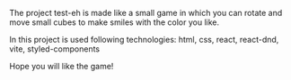 The project test-eh is made like a small game in which you can rotate and move small cubes to make smiles with the color you like.

In this project is used following technologies: html, css, react, react-dnd, vite, styled-components

Hope you will like the game!
